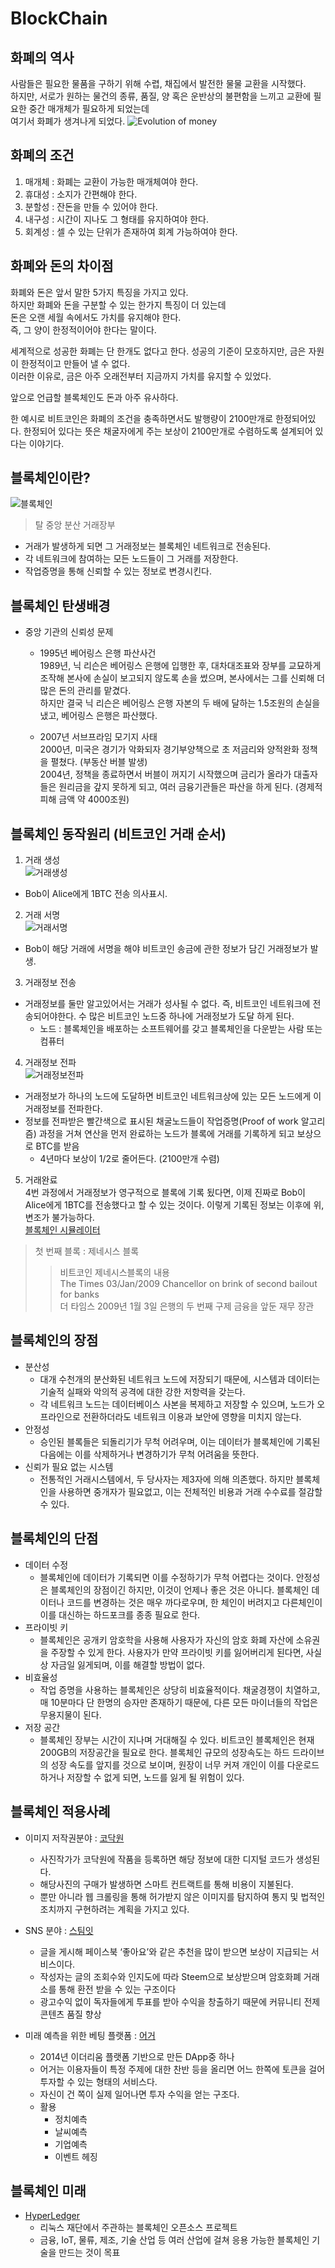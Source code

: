 # BlockChain

## 화폐의 역사
사람들은 필요한 물품을 구하기 위해 수렵, 채집에서 발전한 물물 교환을 시작했다.  
하지만, 서로가 원하는 물건의 종류, 품질, 양 혹은 운반상의 불편함을 느끼고 교환에 필요한 중간 매개체가 필요하게 되었는데  
여기서 화폐가 생겨나게 되었다.
![Evolution of money](./img/EofM.png)

## 화폐의 조건
1. 매개체 : 화폐는 교환이 가능한 매개체여야 한다.
2. 휴대성 : 소지가 간편해야 한다.
3. 분할성 : 잔돈을 만들 수 있어야 한다.
4. 내구성 : 시간이 지나도 그 형태를 유지하여야 한다.
5. 회계성 : 셀 수 있는 단위가 존재하여 회계 가능하여야 한다.

## 화폐와 돈의 차이점
화폐와 돈은 앞서 말한 5가지 특징을 가지고 있다.  
하지만 화폐와 돈을 구분할 수 있는 한가지 특징이 더 있는데  
돈은 오랜 세월 속에서도 가치를 유지해야 한다.  
즉, 그 양이 한정적이어야 한다는 말이다.  

세계적으로 성공한 화폐는 단 한개도 없다고 한다. 성공의 기준이 모호하지만, 금은 자원이 한정적이고 만들어 낼 수 없다.  
이러한 이유로, 금은 아주 오래전부터 지금까지 가치를 유지할 수 있었다.  

앞으로 언급할 블록체인도 돈과 아주 유사하다.  

한 예시로 비트코인은 화폐의 조건을 충족하면서도 발행량이 2100만개로 한정되어있다.  한정되어 있다는 뜻은 채굴자에게 주는 보상이 2100만개로 수렴하도록 설계되어 있다는 이야기다.

## 블록체인이란?
![블록체인](./img/blockchain.png)
> 탈 중앙 분산 거래장부  

- 거래가 발생하게 되면 그 거래정보는 블록체인 네트워크로 전송된다.  
- 각 네트워크에 참여하는 모든 노드들이 그 거래를 저장한다.
- 작업증명을 통해 신뢰할 수 있는 정보로 변경시킨다.  

## 블록체인 탄생배경
- 중앙 기관의 신뢰성 문제
    - 1995년 베어링스 은행 파산사건  
    1989년, 닉 리슨은 베어링스 은행에 입행한 후, 대차대조표와 장부를 교묘하게 조작해 본사에 손실이 보고되지 않도록 손을 썼으며, 본사에서는 그를 신뢰해 더 많은 돈의 관리를 맡겼다.  
    하지만 결국 닉 리슨은 베어링스 은행 자본의 두 배에 달하는 1.5조원의 손실을 냈고,  베어링스 은행은 파산했다.  

    - 2007년 서브프라임 모기지 사태  
    2000년, 미국은 경기가 악화되자 경기부양책으로 초 저금리와 양적완화 정책을 펼쳤다. (부동산 버블 발생)  
    2004년, 정책을 종료하면서 버블이 꺼지기 시작했으며 금리가 올라가 대출자들은 원리금을 갚지 못하게 되고, 여러 금융기관들은 파산을 하게 된다. (경제적 피해 금액 약 4000조원)  

## 블록체인 동작원리 (비트코인 거래 순서)
1. 거래 생성  
![거래생성](./img/1.png)
- Bob이 Alice에게 1BTC 전송 의사표시.  

2. 거래 서명  
![거래서명](./img/2.png)
- Bob이 해당 거래에 서명을 해야 비트코인 송금에 관한 정보가 담긴 거래정보가 발생.  

3. 거래정보 전송
- 거래정보를 둘만 알고있어서는 거래가 성사될 수 없다. 즉, 비트코인 네트워크에 전송되어야한다. 수 많은 비트코인 노드중 하나에 거래정보가 도달 하게 된다.
    - 노드 : 블록체인을 배포하는 소프트웨어를 갖고 블록체인을 다운받는 사람 또는 컴퓨터  

4. 거래정보 전파  
![거래정보전파](./img/4.png)
- 거래정보가 하나의 노드에 도달하면 비트코인 네트워크상에 있는 모든 노드에게 이 거래정보를 전파한다.
- 정보를 전파받은 빨간색으로 표시된 채굴노드들이 작업증명(Proof of work 알고리즘) 과정을 거쳐 연산을 먼저 완료하는 노드가 블록에 거래를 기록하게 되고 보상으로 BTC를 받음
    - 4년마다 보상이 1/2로 줄어든다. (2100만개 수렴)  

5. 거래완료  
4번 과정에서 거래정보가 영구적으로 블록에 기록 됬다면, 이제 진짜로 Bob이 Alice에게 1BTC를 전송했다고 할 수 있는 것이다. 이렇게 기록된 정보는 이후에 위,변조가 불가능하다.  
[블록체인 시뮬레이터](https://blockchaindemo.io/)  
> 첫 번째 블록 : 제네시스 블록
>> 비트코인 제네시스블록의 내용  
The Times 03/Jan/2009 Chancellor on brink of second bailout for banks  
더 타임스 2009년 1월 3일 은행의 두 번째 구제 금융을 앞둔 재무 장관  

## 블록체인의 장점
- 분산성
    - 대개 수천개의 분산화된 네트워크 노드에 저장되기 때문에, 시스템과 데이터는 기술적 실패와 악의적 공격에 대한 강한 저항력을 갖는다.
    - 각 네트워크 노드는 데이터베이스 사본을 복제하고 저장할 수 있으며, 노드가 오프라인으로 전환하더라도 네트워크 이용과 보안에 영향을 미치지 않는다.
- 안정성
    - 승인된 블록들은 되돌리기가 무척 어려우며, 이는 데이터가 블록체인에 기록된 다음에는 이를 삭제하거나 변경하기가 무척 어려움을 뜻한다.
- 신뢰가 필요 없는 시스템
    - 전통적인 거래시스템에서, 두 당사자는 제3자에 의해 의존했다. 하지만 블록체인을 사용하면 중개자가 필요없고, 이는 전체적인 비용과 거래 수수료를 절감할 수 있다.

## 블록체인의 단점
- 데이터 수정
    - 블록체인에 데이터가 기록되면 이를 수정하기가 무척 어렵다는 것이다. 안정성은 블록체인의 장점이긴 하지만, 이것이 언제나 좋은 것은 아니다. 블록체인 데이터나 코드를 변경하는 것은 매우 까다로우며, 한 체인이 버려지고 다른체인이 이를 대신하는 하드포크를 종종 필요로 한다.  
- 프라이빗 키
    - 블록체인은 공개키 암호학을 사용해 사용자가 자신의 암호 화폐 자산에 소유권을 주장할 수 있게 한다. 사용자가 만약 프라이빗 키를 잃어버리게 된다면, 사실상 자금일 잃게되며, 이를 해결할 방법이 없다.
- 비효율성
    - 작업 증명을 사용하는 블록체인은 상당히 비효율적이다. 채굴경쟁이 치열하고, 매 10분마다 단 한명의 승자만 존재하기 때문에, 다른 모든 마이너들의 작업은 무용지물이 된다.
- 저장 공간
    - 블록체인 장부는 시간이 지나며 거대해질 수 있다. 비트코인 블록체인은 현재 200GB의 저장공간을 필요로 한다. 블록체인 규모의 성장속도는 하드 드라이브의 성장 속도를 앞지를 것으로 보이며, 원장이 너무 커져 개인이 이를 다운로드 하거나 저장할 수 없게 되면, 노드를 잃게 될 위험이 있다.

## 블록체인 적용사례
- 이미지 저작권분야 : [코닥원](https://kodakone.com/)
    - 사진작가가 코닥원에 작품을 등록하면 해당 정보에 대한 디지털 코드가 생성된다.
    - 해당사진의 구매가 발생하면 스마트 컨트랙트를 통해 비용이 지불된다.
    - 뿐만 아니라 웹 크롤링을 통해 허가받지 않은 이미지를 탐지하여 통지 및 법적인 조치까지 구현하려는 계획을 가지고 있다.  

- SNS 분야 : [스팀잇](https://steemit.com/)
    - 글을 게시해 페이스북 ‘좋아요’와 같은 추천을 많이 받으면 보상이 지급되는 서비스이다.
    - 작성자는 글의 조회수와 인지도에 따라 Steem으로 보상받으며 암호화폐 거래소를 통해 환전 받을 수 있는 구조이다
    - 광고수익 없이 독자들에게 투표를 받아 수익을 창출하기 때문에 커뮤니티 전제 콘텐츠 품질 향상  

- 미래 예측을 위한 베팅 플랫폼 : [어거](https://www.augur.net/)
    - 2014년 이더리움 플랫폼 기반으로 만든 DApp중 하나
    - 어거는 이용자들이 특정 주제에 대한 찬반 등을 올리면 어느 한쪽에 토큰을 걸어 투자할 수 있는 형태의 서비스다.
    - 자신이 건 쪽이 실제 일어나면 투자 수익을 얻는 구조다.  
    - 활용
        - 정치예측
        - 날씨예측
        - 기업예측
        - 이벤트 헤징

## 블록체인 미래
- [HyperLedger](https://github.com/hyperledger)
    - 리눅스 재단에서 주관하는 블록체인 오픈소스 프로젝트
    - 금융, IoT, 물류, 제조, 기술 산업 등 여러 산업에 걸쳐 응용 가능한 블록체인 기술을 만드는 것이 목표
